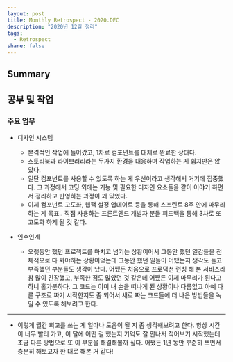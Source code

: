```yaml
---
layout: post
title: Monthly Retrospect - 2020.DEC
description: "2020년 12월 정리"
tags:
  - Retrospect
share: false
---
```


## Summary

## 공부 및 작업

### 주요 업무

- 디자인 시스템
  - 본격적인 작업에 들어갔고, 1차로 컴포넌트를 대체로 완료한 상태다.
  - 스토리북과 라이브러리라는 두가지 환경을 대응하며 작업하는 게 쉽지만은 않았다.
  - 일단 컴포넌트를 사용할 수 있도록 하는 게 우선이라고 생각해서 거기에 집중했다. 그 과정에서 코딩 외에는 기능 및 필요한 디자인 요소들을 같이 이야기 하면서 정리하고 반영하는 과정이 꽤 있었다.
  - 이제 컴포넌트 고도화, 웹팩 설정 업데이트 등을 통해 스프린트 8주 안에 마무리 하는 게 목표.. 직접 사용하는 프론트엔드 개발자 분들 피드백을 통해 3차로 또 고도화 하게 될 것 같다.

- 인수인계
  - 오랫동안 했던 프로젝트를 마치고 넘기는 상황이어서 그동안 했던 일감들을 전체적으로 다 봐야하는 상황이었는데 그동안 했던 일들이 어땠는지 생각도 들고 부족했던 부분들도 생각이 났다. 어쨌든 처음으로 프로덕션 런칭 해 본 서비스라 참 많이 긴장했고, 부족한 점도 많았던 것 같은데 어쨌든 이제 마무리가 된다고 하니 홀가분하다. 그 코드는 이미 내 손을 떠나게 된 상황이나 다름없고 아예 다른 구조로 짜기 시작한지도 좀 되어서 새로 짜는 코드들에 더 나은 방법들을 녹일 수 있도록 해보려고 한다.

---

- 이렇게 월간 회고를 쓰는 게 얼마나 도움이 될 지 좀 생각해보려고 한다. 항상 시간이 너무 빨리 가고, 이 달에 어떤 걸 했는지 기억도 잘 안나서 적어보기 시작했는데 조금 다른 방법으로 또 이 부분을 해결해볼까 싶다. 어쨌든 1년 동안 꾸준히 쓰면서 충분히 해보고자 한 대로 해본 거 같다!
